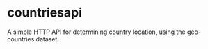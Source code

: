 # countriesapi
A simple HTTP API for determining country location, using the geo-countries dataset.
